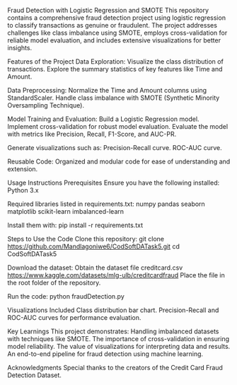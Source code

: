 Fraud Detection with Logistic Regression and SMOTE
This repository contains a comprehensive fraud detection project using logistic regression to classify transactions as genuine or fraudulent. The project addresses challenges like class imbalance using SMOTE, employs cross-validation for reliable model evaluation, and includes extensive visualizations for better insights.

Features of the Project
Data Exploration:
Visualize the class distribution of transactions.
Explore the summary statistics of key features like Time and Amount.

Data Preprocessing:
Normalize the Time and Amount columns using StandardScaler.
Handle class imbalance with SMOTE (Synthetic Minority Oversampling Technique).

Model Training and Evaluation:
Build a Logistic Regression model.
Implement cross-validation for robust model evaluation.
Evaluate the model with metrics like Precision, Recall, F1-Score, and AUC-PR.

Generate visualizations such as:
Precision-Recall curve.
ROC-AUC curve.

Reusable Code:
Organized and modular code for ease of understanding and extension.

Usage Instructions
Prerequisites
Ensure you have the following installed:
Python 3.x

Required libraries listed in requirements.txt:
numpy
pandas
seaborn
matplotlib
scikit-learn
imbalanced-learn

Install them with:
pip install -r requirements.txt

Steps to Use the Code
Clone this repository:
git clone https://github.com/Mandlagoniwe6/CodSoftDATask5.git
cd CodSoftDATask5

Download the dataset:
Obtain the dataset file creditcard.csv https://www.kaggle.com/datasets/mlg-ulb/creditcardfraud
Place the file in the root folder of the repository.

Run the code:
python fraudDetection.py

Visualizations Included
Class distribution bar chart.
Precision-Recall and ROC-AUC curves for performance evaluation.

Key Learnings
This project demonstrates:
Handling imbalanced datasets with techniques like SMOTE.
The importance of cross-validation in ensuring model reliability.
The value of visualizations for interpreting data and results.
An end-to-end pipeline for fraud detection using machine learning.

Acknowledgments
Special thanks to the creators of the Credit Card Fraud Detection Dataset.
